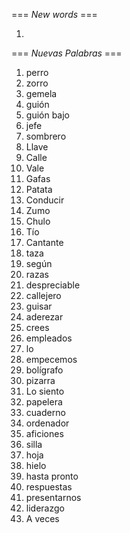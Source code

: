 === *New words* ===

1.

=== *Nuevas Palabras* ===

1. perro
2. zorro
3. gemela
4. guión
5. guión bajo
6. jefe
7. sombrero
8. Llave
9. Calle
10. Vale
11. Gafas
12. Patata
13. Conducir
14. Zumo
15. Chulo
16. Tío
17. Cantante
18. taza
19. según
20. razas
21. despreciable
22. callejero
23. guisar
24. aderezar
25. crees  
26. empleados
27. lo
28. empecemos
29. bolígrafo
30. pizarra
31. Lo siento
32. papelera
33. cuaderno
34. ordenador
35. aficiones
36. silla
37. hoja
38. hielo
39. hasta pronto
40. respuestas
41. presentarnos
42. liderazgo
43. A veces
